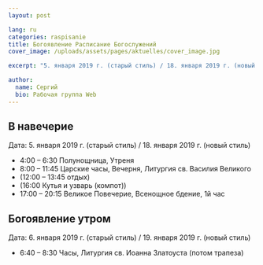 ```yaml
---
layout: post

lang: ru
categories: raspisanie
title: Богоявление Расписание Богослужений
cover_image: /uploads/assets/pages/aktuelles/cover_image.jpg

excerpt: "5. января 2019 г. (старый стиль) / 18. января 2019 г. (новый стиль)"

author:
  name: Сергий
  bio: Рабочая группа Web
---
```

## В навечерие
Дата: 5. января 2019 г. (старый стиль) / 18. января 2019 г. (новый стиль)
- 4:00 – 6:30 Полунощница, Утреня
- 8:00 – 11:45 Царские часы, Вечерня, Литургия св. Василия Великого
- (12:00 – 13:45 отдых)
- (16:00 Кутья и узварь (компот))
- 17:00 – 20:15 Великое Повечерие, Всенощное бдение, 1й час

## Богоявление утром
Дата: 6. января 2019 г. (старый стиль) / 19. января 2019 г. (новый стиль)
- 6:40 – 8:30 Часы, Литургия св. Иоанна Златоуста (потом трапеза)
